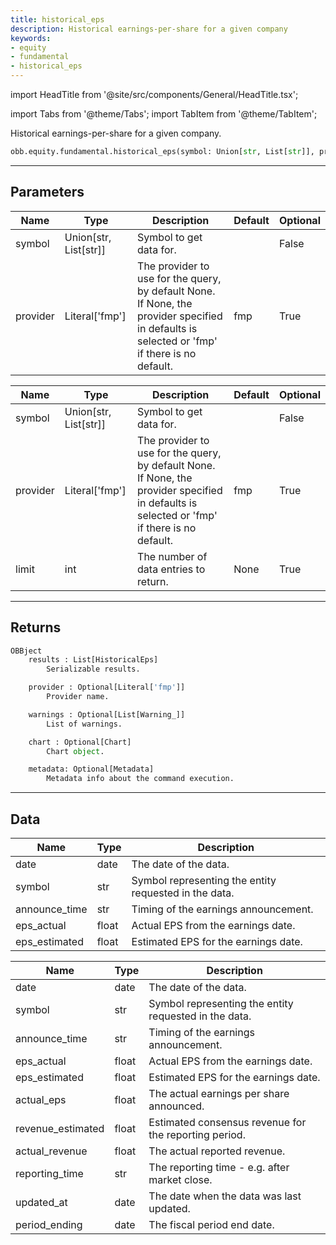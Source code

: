 ```yaml
---
title: historical_eps
description: Historical earnings-per-share for a given company
keywords:
- equity
- fundamental
- historical_eps
---
```


import HeadTitle from '@site/src/components/General/HeadTitle.tsx';

<HeadTitle title="equity /fundamental/historical_eps - Reference | OpenBB Platform Docs" />

<!-- markdownlint-disable MD012 MD031 MD033 -->

import Tabs from '@theme/Tabs';
import TabItem from '@theme/TabItem';

Historical earnings-per-share for a given company.

```python wordwrap
obb.equity.fundamental.historical_eps(symbol: Union[str, List[str]], provider: Literal[str] = fmp)
```

---

## Parameters

<Tabs>
<TabItem value="standard" label="Standard">

| Name | Type | Description | Default | Optional |
| ---- | ---- | ----------- | ------- | -------- |
| symbol | Union[str, List[str]] | Symbol to get data for. |  | False |
| provider | Literal['fmp'] | The provider to use for the query, by default None. If None, the provider specified in defaults is selected or 'fmp' if there is no default. | fmp | True |
</TabItem>

<TabItem value='fmp' label='fmp'>

| Name | Type | Description | Default | Optional |
| ---- | ---- | ----------- | ------- | -------- |
| symbol | Union[str, List[str]] | Symbol to get data for. |  | False |
| provider | Literal['fmp'] | The provider to use for the query, by default None. If None, the provider specified in defaults is selected or 'fmp' if there is no default. | fmp | True |
| limit | int | The number of data entries to return. | None | True |
</TabItem>

</Tabs>

---

## Returns

```python wordwrap
OBBject
    results : List[HistoricalEps]
        Serializable results.

    provider : Optional[Literal['fmp']]
        Provider name.

    warnings : Optional[List[Warning_]]
        List of warnings.

    chart : Optional[Chart]
        Chart object.

    metadata: Optional[Metadata]
        Metadata info about the command execution.
```

---

## Data

<Tabs>
<TabItem value="standard" label="Standard">

| Name | Type | Description |
| ---- | ---- | ----------- |
| date | date | The date of the data. |
| symbol | str | Symbol representing the entity requested in the data. |
| announce_time | str | Timing of the earnings announcement. |
| eps_actual | float | Actual EPS from the earnings date. |
| eps_estimated | float | Estimated EPS for the earnings date. |
</TabItem>

<TabItem value='fmp' label='fmp'>

| Name | Type | Description |
| ---- | ---- | ----------- |
| date | date | The date of the data. |
| symbol | str | Symbol representing the entity requested in the data. |
| announce_time | str | Timing of the earnings announcement. |
| eps_actual | float | Actual EPS from the earnings date. |
| eps_estimated | float | Estimated EPS for the earnings date. |
| actual_eps | float | The actual earnings per share announced. |
| revenue_estimated | float | Estimated consensus revenue for the reporting period. |
| actual_revenue | float | The actual reported revenue. |
| reporting_time | str | The reporting time - e.g. after market close. |
| updated_at | date | The date when the data was last updated. |
| period_ending | date | The fiscal period end date. |
</TabItem>

</Tabs>

